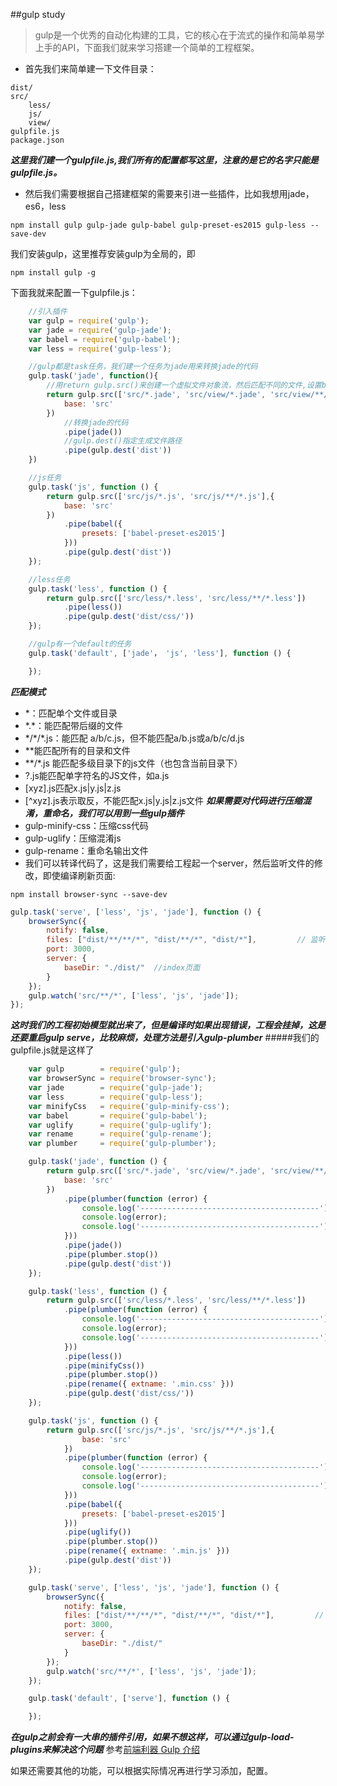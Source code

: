 ##gulp study

>gulp是一个优秀的自动化构建的工具，它的核心在于流式的操作和简单易学上手的API，下面我们就来学习搭建一个简单的工程框架。

- 首先我们来简单建一下文件目录：
```
dist/
src/
    less/
    js/
    view/
gulpfile.js
package.json
```
***这里我们建一个gulpfile.js,我们所有的配置都写这里，注意的是它的名字只能是gulpfile.js。***
- 然后我们需要根据自己搭建框架的需要来引进一些插件，比如我想用jade，es6，less
```shell
npm install gulp gulp-jade gulp-babel gulp-preset-es2015 gulp-less --save-dev
```
我们安装gulp，这里推荐安装gulp为全局的，即
```shell
npm install gulp -g
```
下面我就来配置一下gulpfile.js：
```js
    //引入插件
    var gulp = require('gulp');
    var jade = require('gulp-jade');
    var babel = require('gulp-babel');
    var less = require('gulp-less');

    //gulp都是task任务，我们建一个任务为jade用来转换jade的代码
    gulp.task('jade', function(){
        //用return gulp.src()来创建一个虚拟文件对象流，然后匹配不同的文件,设置base灵活改变生成文件路径
        return gulp.src(['src/*.jade', 'src/view/*.jade', 'src/view/**/*.jade']，{
        	base: 'src'
        })
        	//转换jade的代码
            .pipe(jade())
            //gulp.dest()指定生成文件路径
            .pipe(gulp.dest('dist'))
    })

    //js任务
    gulp.task('js', function () {
    	return gulp.src(['src/js/*.js', 'src/js/**/*.js'],{
            base: 'src'
        })
        	.pipe(babel({
            	presets: ['babel-preset-es2015']
       		}))
        	.pipe(gulp.dest('dist'))
	});

    //less任务
    gulp.task('less', function () {
    	return gulp.src(['src/less/*.less', 'src/less/**/*.less'])
        	.pipe(less())
        	.pipe(gulp.dest('dist/css/'))
	});

    //gulp有一个default的任务
    gulp.task('default', ['jade'， 'js', 'less'], function () {

	});
```
***匹配模式***
- \*：匹配单个文件或目录
- \*.\*：能匹配带后缀的文件
- \*/\*/\*.js：能匹配 a/b/c.js，但不能匹配a/b.js或a/b/c/d.js
- \*\*能匹配所有的目录和文件
- \*\*/\*.js 能匹配多级目录下的js文件（也包含当前目录下）
- ?.js能匹配单字符名的JS文件，如a.js
- [xyz].js匹配x.js|y.js|z.js
- [^xyz].js表示取反，不能匹配x.js|y.js|z.js文件
***如果需要对代码进行压缩混淆，重命名，我们可以用到一些gulp插件***
- gulp-minify-css：压缩css代码
- gulp-uglify：压缩混淆js
- gulp-rename：重命名输出文件
- 我们可以转译代码了，这是我们需要给工程起一个server，然后监听文件的修改，即使编译刷新页面:
```shell
npm install browser-sync --save-dev
```
```js
gulp.task('serve', ['less', 'js', 'jade'], function () {
    browserSync({
        notify: false,
        files: ["dist/**/**/*", "dist/**/*", "dist/*"],         // 监听文件内容改变，刷新页面
        port: 3000,
        server: {
            baseDir: "./dist/"  //index页面
        }
    });
    gulp.watch('src/**/*', ['less', 'js', 'jade']);
});
```
***这时我们的工程初始模型就出来了，但是编译时如果出现错误，工程会挂掉，这是还要重启gulp serve，比较麻烦，处理方法是引入gulp-plumber***
#####我们的gulpfile.js就是这样了
```js
    var gulp        = require('gulp');
    var browserSync = require('browser-sync');
    var jade        = require('gulp-jade');
    var less        = require('gulp-less');
    var minifyCss   = require('gulp-minify-css');
    var babel       = require('gulp-babel');
    var uglify      = require('gulp-uglify');
    var rename      = require('gulp-rename');
    var plumber     = require('gulp-plumber');

    gulp.task('jade', function () {
        return gulp.src(['src/*.jade', 'src/view/*.jade', 'src/view/**/*.jade'], {
            base: 'src'
        })
            .pipe(plumber(function (error) {
                console.log('----------------------------------------');
                console.log(error);
                console.log('----------------------------------------');
            }))
            .pipe(jade())
            .pipe(plumber.stop())
            .pipe(gulp.dest('dist'))
    });

    gulp.task('less', function () {
        return gulp.src(['src/less/*.less', 'src/less/**/*.less'])
            .pipe(plumber(function (error) {
                console.log('----------------------------------------');
                console.log(error);
                console.log('----------------------------------------');
            }))
            .pipe(less())
            .pipe(minifyCss())
            .pipe(plumber.stop())
            .pipe(rename({ extname: '.min.css' }))
            .pipe(gulp.dest('dist/css/'))
    });

    gulp.task('js', function () {
        return gulp.src(['src/js/*.js', 'src/js/**/*.js'],{
                base: 'src'
            })
            .pipe(plumber(function (error) {
                console.log('----------------------------------------');
                console.log(error);
                console.log('----------------------------------------');
            }))
            .pipe(babel({
                presets: ['babel-preset-es2015']
            }))
            .pipe(uglify())
            .pipe(plumber.stop())
            .pipe(rename({ extname: '.min.js' }))
            .pipe(gulp.dest('dist'))
    });

    gulp.task('serve', ['less', 'js', 'jade'], function () {
        browserSync({
            notify: false,
            files: ["dist/**/**/*", "dist/**/*", "dist/*"],         // 监听文件内容改变，刷新页面
            port: 3000,
            server: {
                baseDir: "./dist/"
            }
        });
        gulp.watch('src/**/*', ['less', 'js', 'jade']);
    });

    gulp.task('default', ['serve'], function () {

    });
```

***在gulp之前会有一大串的插件引用，如果不想这样，可以通过gulp-load-plugins来解决这个问题***
参考[前端利器 Gulp 介绍](http://octman.com/blog/2015-2015-09-30-gulp-introduction/)

如果还需要其他的功能，可以根据实际情况再进行学习添加，配置。

